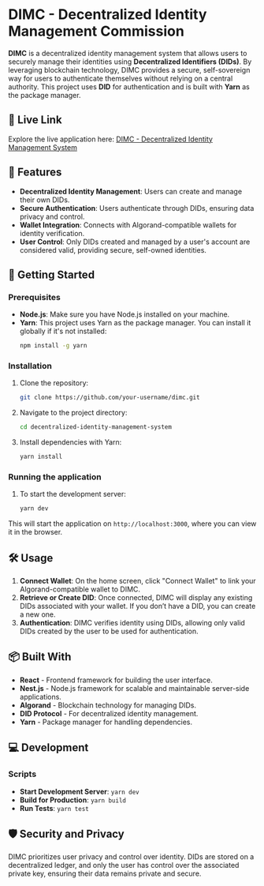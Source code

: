 # DIMC - Decentralized Identity Management Commission

**DIMC** is a decentralized identity management system that allows users to securely manage their identities using **Decentralized Identifiers (DIDs)**. By leveraging blockchain technology, DIMC provides a secure, self-sovereign way for users to authenticate themselves without relying on a central authority. This project uses **DID** for authentication and is built with **Yarn** as the package manager.

## 🔗 Live Link

Explore the live application here: [DIMC - Decentralized Identity Management System](https://decentralized-identity-management-system.vercel.app/)

## 📝 Features

- **Decentralized Identity Management**: Users can create and manage their own DIDs.
- **Secure Authentication**: Users authenticate through DIDs, ensuring data privacy and control.
- **Wallet Integration**: Connects with Algorand-compatible wallets for identity verification.
- **User Control**: Only DIDs created and managed by a user's account are considered valid, providing secure, self-owned identities.

## 🚀 Getting Started

### Prerequisites

- **Node.js**: Make sure you have Node.js installed on your machine.
- **Yarn**: This project uses Yarn as the package manager. You can install it globally if it's not installed:
  ```bash
  npm install -g yarn

### Installation

1. Clone the repository:

   ```bash
   git clone https://github.com/your-username/dimc.git

2. Navigate to the project directory:

   ```bash
   cd decentralized-identity-management-system

3. Install dependencies with Yarn:

   ```bash
   yarn install
### Running the application

1. To start the development server:

   ```bash
   yarn dev

This will start the application on `http://localhost:3000`, where you can view it in the browser.

## 🛠️ Usage

1. **Connect Wallet**: On the home screen, click "Connect Wallet" to link your Algorand-compatible wallet to DIMC.
2. **Retrieve or Create DID**: Once connected, DIMC will display any existing DIDs associated with your wallet. If you don’t have a DID, you can create a new one.
3. **Authentication**: DIMC verifies identity using DIDs, allowing only valid DIDs created by the user to be used for authentication.

## 📦 Built With

- **React** - Frontend framework for building the user interface.
- **Nest.js** - Node.js framework for scalable and maintainable server-side applications.
- **Algorand** - Blockchain technology for managing DIDs.
- **DID Protocol** - For decentralized identity management.
- **Yarn** - Package manager for handling dependencies.

## 💻 Development

### Scripts

- **Start Development Server**: `yarn dev`
- **Build for Production**: `yarn build`
- **Run Tests**: `yarn test`

## 🛡️ Security and Privacy

DIMC prioritizes user privacy and control over identity. DIDs are stored on a decentralized ledger, and only the user has control over the associated private key, ensuring their data remains private and secure.
